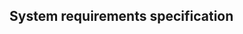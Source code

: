 <!-- Bitte Unterkapitel mit ### fortführen damit das Dokument nach dem Merge dann bereits sauber gegliedert ist -->
## System requirements specification